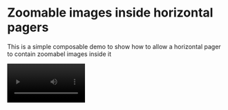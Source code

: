 # Zoomable images inside horizontal pagers

This is a simple composable demo to show how to allow a horizontal pager to contain zoomabel images inside it

<video src= "assets/demo.mp4" width=180/>